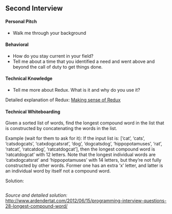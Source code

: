 ## Second Interview

#### Personal Pitch
- Walk me through your background

#### Behavioral
- How do you stay current in your field?
- Tell me about a time that you identified a need and went above and beyond the call of duty to get things done.

#### Technical Knowledge
- Tell me more about Redux. What is it and why do you use it?

Detailed explanation of Redux:
[Making sense of Redux](https://medium.freecodecamp.com/why-redux-makes-sense-to-me-and-how-i-conceptualize-it-c8a3a9db15ca#.x6so3uyn0)
#### Technical Whiteboarding
Given a sorted list of words, find the longest compound word in the list that is constructed by concatenating the words in the list.

Example (wait for them to ask for it):
If the input list is: [‘cat’, ‘cats’, ‘catsdogcats’, ‘catxdogcatsrat’, ‘dog’, ‘dogcatsdog’, ‘hippopotamuses’, ‘rat’, ‘ratcat’, ‘ratcatdog’, ‘ratcatdogcat’], then the longest compound word is ‘ratcatdogcat’ with 12 letters. Note that the longest individual words are ‘catxdogcatsrat’ and ‘hippopotamuses’ with 14 letters, but they’re not fully constructed by other words. Former one has an extra ‘x’ letter, and latter is an individual word by itself not a compound word.

Solution:

```ruby

```


*Source and detailed solution:* http://www.ardendertat.com/2012/06/15/programming-interview-questions-28-longest-compound-word/
